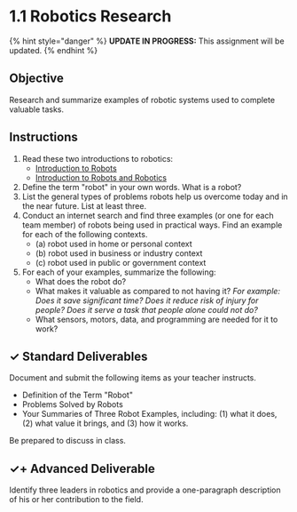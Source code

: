 # 1.1 Robotics Research

{% hint style="danger" %}
**UPDATE IN PROGRESS:** This assignment will be updated.
{% endhint %}

## Objective

Research and summarize examples of robotic systems used to complete valuable tasks.

## Instructions

1. Read these two introductions to robotics:
   * [Introduction to Robots](http://www.galileo.org/robotics/intro.html)
   * [Introduction to Robots and Robotics](http://www.robotplatform.com/knowledge/Introduction/Introduction_to_Robots.html)
2. Define the term "robot" in your own words. What is a robot?
3. List the general types of problems robots help us overcome today and in the near future. List at least three.
4. Conduct an internet search and find three examples \(or one for each team member\) of robots being used in practical ways. Find an example for each of the following contexts.
   * \(a\) robot used in home or personal context
   * \(b\) robot used in business or industry context
   * \(c\) robot used in public or government context
5. For each of your examples, summarize the following:
   * What does the robot do?
   * What makes it valuable as compared to not having it? _For example: Does it save significant time? Does it reduce risk of injury for people? Does it serve a task that people alone could not do?_
   * What sensors, motors, data, and programming are needed for it to work?

## ✓ Standard Deliverables

Document and submit the following items as your teacher instructs.

* Definition of the Term "Robot"
* Problems Solved by Robots
* Your Summaries of Three Robot Examples, including: \(1\) what it does, \(2\) what value it brings, and \(3\) how it works.

Be prepared to discuss in class.

## ✓+ Advanced Deliverable

Identify three leaders in robotics and provide a one-paragraph description of his or her contribution to the field.

